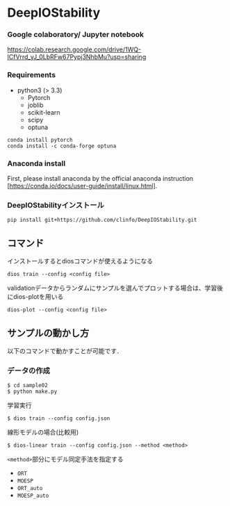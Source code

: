 # DeepIOStability

### Google colaboratory/ Jupyter notebook
https://colab.research.google.com/drive/1WQ-ICfVrrd_yJ_0LbRFw67Pypj3NhbMu?usp=sharing

### Requirements
* python3 (> 3.3)
  * Pytorch
  * joblib
  * scikit-learn
  * scipy
  * optuna
```
conda install pytorch
conda install -c conda-forge optuna
```
### Anaconda install
First, please install anaconda by the official anaconda instruction [https://conda.io/docs/user-guide/install/linux.html].

### DeepIOStabilityインストール
```
pip install git+https://github.com/clinfo/DeepIOStability.git
```

## コマンド
インストールするとdiosコマンドが使えるようになる
```
dios train --config <config file>
```

validationデータからランダムにサンプルを選んでプロットする場合は、学習後にdios-plotを用いる
```
dios-plot --config <config file>
```


## サンプルの動かし方

以下のコマンドで動かすことが可能です．

### データの作成
```
$ cd sample02
$ python make.py
```
学習実行
```
$ dios train --config config.json
```

線形モデルの場合(比較用)
```
$ dios-linear train --config config.json --method <method>
```
`<method>`部分にモデル同定手法を指定する
 - `ORT`
 - `MOESP`
 - `ORT_auto`
 - `MOESP_auto`
 
